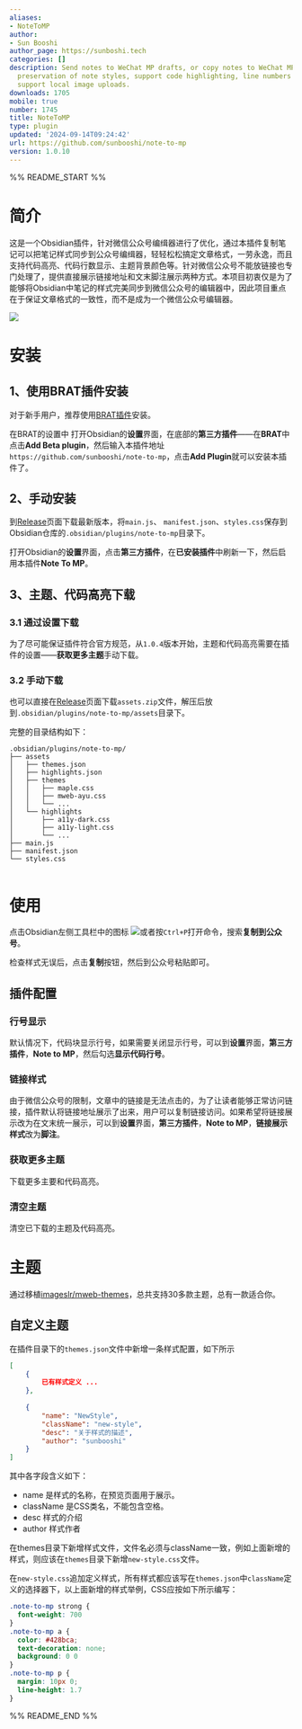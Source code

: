```yaml
---
aliases:
- NoteToMP
author:
- Sun Booshi
author_page: https://sunboshi.tech
categories: []
description: Send notes to WeChat MP drafts, or copy notes to WeChat MP editor, perfect
  preservation of note styles, support code highlighting, line numbers in code, and
  support local image uploads.
downloads: 1705
mobile: true
number: 1745
title: NoteToMP
type: plugin
updated: '2024-09-14T09:24:42'
url: https://github.com/sunbooshi/note-to-mp
version: 1.0.10
---
```


%% README_START %%

# 简介

这是一个Obsidian插件，针对微信公众号编缉器进行了优化，通过本插件复制笔记可以把笔记样式同步到公众号编缉器，轻轻松松搞定文章格式，一劳永逸，而且支持代码高亮、代码行数显示、主题背景颜色等。针对微信公众号不能放链接也专门处理了，提供直接展示链接地址和文末脚注展示两种方式。本项目初衷仅是为了能够将Obsidian中笔记的样式完美同步到微信公众号的编辑器中，因此项目重点在于保证文章格式的一致性，而不是成为一个微信公众号编辑器。

![](https://raw.githubusercontent.com/sunbooshi/note-to-mp/HEAD/images/screenshot.png)

# 安装

## 1、使用BRAT插件安装
对于新手用户，推荐使用[BRAT插件](https://github.com/TfTHacker/obsidian42-brat)安装。

在BRAT的设置中
打开Obsidian的**设置**界面，在底部的**第三方插件**——在**BRAT**中点击**Add Beta plugin**，然后输入本插件地址`https://github.com/sunbooshi/note-to-mp`，点击**Add Plugin**就可以安装本插件了。


## 2、手动安装

到[Release](https://github.com/sunbooshi/note-to-mp/releases)页面下载最新版本，将`main.js`、 `manifest.json`、`styles.css`保存到Obsidian仓库的`.obsidian/plugins/note-to-mp`目录下。

打开Obsidian的**设置**界面，点击**第三方插件**，在**已安装插件**中刷新一下，然后启用本插件**Note To MP**。

## 3、主题、代码高亮下载

### 3.1 通过设置下载
为了尽可能保证插件符合官方规范，从`1.0.4`版本开始，主题和代码高亮需要在插件的设置——**获取更多主题**手动下载。

### 3.2 手动下载
也可以直接在[Release](https://github.com/sunbooshi/note-to-mp/releases)页面下载`assets.zip`文件，解压后放到`.obsidian/plugins/note-to-mp/assets`目录下。

完整的目录结构如下：

```
.obsidian/plugins/note-to-mp/
├── assets
│   ├── themes.json
│   ├── highlights.json
│   ├── themes
│   │   ├── maple.css
│   │   ├── mweb-ayu.css
│   │   └── ...
│   └── highlights
│       ├── a11y-dark.css
│       ├── a11y-light.css
│       └── ...
├── main.js
├── manifest.json
└── styles.css
  
```

# 使用
点击Obsidian左侧工具栏中的图标
![](https://raw.githubusercontent.com/sunbooshi/note-to-mp/HEAD/images/clipboard-paste.png)或者按`Ctrl+P`打开命令，搜索**复制到公众号**。

检查样式无误后，点击**复制**按钮，然后到公众号粘贴即可。

## 插件配置

### 行号显示

默认情况下，代码块显示行号，如果需要关闭显示行号，可以到**设置**界面，**第三方插件**，**Note to MP**，然后勾选**显示代码行号**。

### 链接样式

由于微信公众号的限制，文章中的链接是无法点击的，为了让读者能够正常访问链接，插件默认将链接地址展示了出来，用户可以复制链接访问。如果希望将链接展示改为在文末统一展示，可以到**设置**界面，**第三方插件**，**Note to MP**，**链接展示样式**改为**脚注**。

### 获取更多主题
下载更多主要和代码高亮。

### 清空主题
清空已下载的主题及代码高亮。

# 主题

通过移植[imageslr/mweb-themes](https://github.com/imageslr/mweb-themes)，总共支持30多款主题，总有一款适合你。

## 自定义主题

在插件目录下的`themes.json`文件中新增一条样式配置，如下所示

```JSON
[
    {  
        已有样式定义 ...
    },
    
    {
        "name": "NewStyle", 
        "className": "new-style",
        "desc": "关于样式的描述",
        "author": "sunbooshi"
    }
]

```
其中各字段含义如下：

- name 是样式的名称，在预览页面用于展示。
- className 是CSS类名，不能包含空格。
- desc 样式的介绍
- author 样式作者


在themes目录下新增样式文件，文件名必须与className一致，例如上面新增的样式，则应该在`themes`目录下新增`new-style.css`文件。

在`new-style.css`追加定义样式，所有样式都应该写在`themes.json`中`className`定义的选择器下，以上面新增的样式举例，CSS应按如下所示编写：

```CSS
.note-to-mp strong {
  font-weight: 700
}
.note-to-mp a {
  color: #428bca;
  text-decoration: none;
  background: 0 0
}
.note-to-mp p {
  margin: 10px 0;
  line-height: 1.7
}
```


%% README_END %%